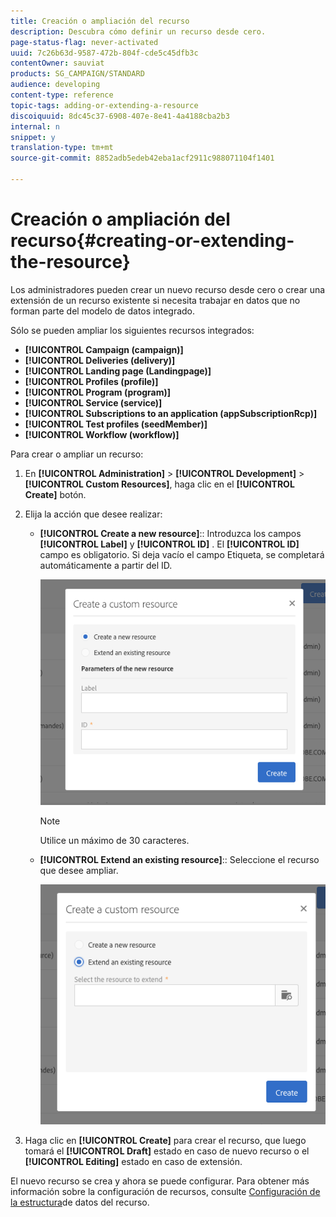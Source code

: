 ```yaml
---
title: Creación o ampliación del recurso
description: Descubra cómo definir un recurso desde cero.
page-status-flag: never-activated
uuid: 7c26b63d-9587-472b-804f-cde5c45dfb3c
contentOwner: sauviat
products: SG_CAMPAIGN/STANDARD
audience: developing
content-type: reference
topic-tags: adding-or-extending-a-resource
discoiquuid: 8dc45c37-6908-407e-8e41-4a4188cba2b3
internal: n
snippet: y
translation-type: tm+mt
source-git-commit: 8852adb5edeb42eba1acf2911c988071104f1401

---
```



# Creación o ampliación del recurso{#creating-or-extending-the-resource}

Los administradores pueden crear un nuevo recurso desde cero o crear una extensión de un recurso existente si necesita trabajar en datos que no forman parte del modelo de datos integrado.

Sólo se pueden ampliar los siguientes recursos integrados:

* **[!UICONTROL Campaign (campaign)]**
* **[!UICONTROL Deliveries (delivery)]**
* **[!UICONTROL Landing page (Landingpage)]**
* **[!UICONTROL Profiles (profile)]**
* **[!UICONTROL Program (program)]**
* **[!UICONTROL Service (service)]**
* **[!UICONTROL Subscriptions to an application (appSubscriptionRcp)]**
* **[!UICONTROL Test profiles (seedMember)]**
* **[!UICONTROL Workflow (workflow)]**

Para crear o ampliar un recurso:

1. En **[!UICONTROL Administration]** > **[!UICONTROL Development]** > **[!UICONTROL Custom Resources]**, haga clic en el **[!UICONTROL Create]** botón.
1. Elija la acción que desee realizar:

   * **[!UICONTROL Create a new resource]**:: Introduzca los campos **[!UICONTROL Label]** y **[!UICONTROL ID]** . El **[!UICONTROL ID]** campo es obligatorio. Si deja vacío el campo Etiqueta, se completará automáticamente a partir del ID.

      ![](assets/schema_extension_2.png)

      >[!NOTE]
      >
      >Utilice un máximo de 30 caracteres.

   * **[!UICONTROL Extend an existing resource]**:: Seleccione el recurso que desee ampliar.

      ![](assets/schema_extension_10.png)

1. Haga clic en **[!UICONTROL Create]** para crear el recurso, que luego tomará el **[!UICONTROL Draft]** estado en caso de nuevo recurso o el **[!UICONTROL Editing]** estado en caso de extensión.

El nuevo recurso se crea y ahora se puede configurar. Para obtener más información sobre la configuración de recursos, consulte [Configuración de la estructura](../../developing/using/configuring-the-resource-s-data-structure.md)de datos del recurso.
